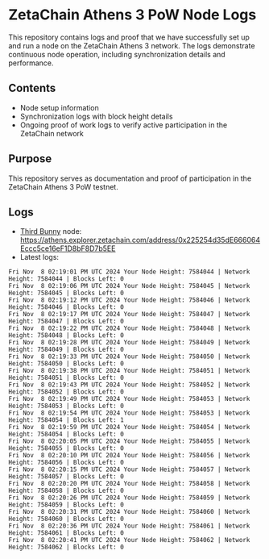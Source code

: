 # ZetaChain Athens 3 PoW Node Logs
This repository contains logs and proof that we have successfully set up and run a node on the ZetaChain Athens 3 network. The logs demonstrate continuous node operation, including synchronization details and performance.

## Contents
- Node setup information
- Synchronization logs with block height details
- Ongoing proof of work logs to verify active participation in the ZetaChain network

## Purpose
This repository serves as documentation and proof of participation in the ZetaChain Athens 3 PoW testnet.

## Logs

- [Third Bunny](https://thirdbunny.xyz/) node: https://athens.explorer.zetachain.com/address/0x225254d35dE666064Eccc5ce16eF1D8bF8D7b5EE
- Latest logs:
```
Fri Nov  8 02:19:01 PM UTC 2024 Your Node Height: 7584044 | Network Height: 7584044 | Blocks Left: 0
Fri Nov  8 02:19:06 PM UTC 2024 Your Node Height: 7584045 | Network Height: 7584045 | Blocks Left: 0
Fri Nov  8 02:19:12 PM UTC 2024 Your Node Height: 7584046 | Network Height: 7584046 | Blocks Left: 0
Fri Nov  8 02:19:17 PM UTC 2024 Your Node Height: 7584047 | Network Height: 7584047 | Blocks Left: 0
Fri Nov  8 02:19:22 PM UTC 2024 Your Node Height: 7584048 | Network Height: 7584048 | Blocks Left: 0
Fri Nov  8 02:19:28 PM UTC 2024 Your Node Height: 7584049 | Network Height: 7584049 | Blocks Left: 0
Fri Nov  8 02:19:33 PM UTC 2024 Your Node Height: 7584050 | Network Height: 7584050 | Blocks Left: 0
Fri Nov  8 02:19:38 PM UTC 2024 Your Node Height: 7584051 | Network Height: 7584051 | Blocks Left: 0
Fri Nov  8 02:19:43 PM UTC 2024 Your Node Height: 7584052 | Network Height: 7584052 | Blocks Left: 0
Fri Nov  8 02:19:49 PM UTC 2024 Your Node Height: 7584053 | Network Height: 7584053 | Blocks Left: 0
Fri Nov  8 02:19:54 PM UTC 2024 Your Node Height: 7584053 | Network Height: 7584054 | Blocks Left: 1
Fri Nov  8 02:19:59 PM UTC 2024 Your Node Height: 7584054 | Network Height: 7584054 | Blocks Left: 0
Fri Nov  8 02:20:05 PM UTC 2024 Your Node Height: 7584055 | Network Height: 7584055 | Blocks Left: 0
Fri Nov  8 02:20:10 PM UTC 2024 Your Node Height: 7584056 | Network Height: 7584056 | Blocks Left: 0
Fri Nov  8 02:20:15 PM UTC 2024 Your Node Height: 7584057 | Network Height: 7584057 | Blocks Left: 0
Fri Nov  8 02:20:20 PM UTC 2024 Your Node Height: 7584058 | Network Height: 7584058 | Blocks Left: 0
Fri Nov  8 02:20:26 PM UTC 2024 Your Node Height: 7584059 | Network Height: 7584059 | Blocks Left: 0
Fri Nov  8 02:20:31 PM UTC 2024 Your Node Height: 7584060 | Network Height: 7584060 | Blocks Left: 0
Fri Nov  8 02:20:36 PM UTC 2024 Your Node Height: 7584061 | Network Height: 7584061 | Blocks Left: 0
Fri Nov  8 02:20:41 PM UTC 2024 Your Node Height: 7584062 | Network Height: 7584062 | Blocks Left: 0
```

